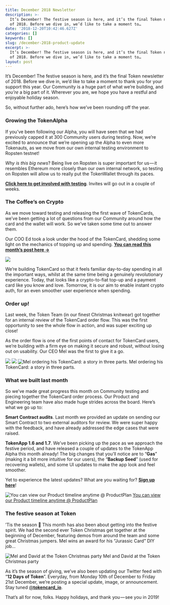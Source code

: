 ```yaml
---
title: December 2018 Newsletter
description: >-
  It’s December! The festive season is here, and it’s the final Token newsletter
  of 2018. Before we dive in, we’d like to take a moment to…
date: '2018-12-20T10:42:46.627Z'
categories: []
keywords: []
slug: /december-2018-product-update
excerpt: >-
  It’s December! The festive season is here, and it’s the final Token newsletter
  of 2018. Before we dive in, we’d like to take a moment to…
layout: post
---
```


It’s December! The festive season is here, and it’s the final Token newsletter of 2018. Before we dive in, we’d like to take a moment to thank you for your support this year. Our Community is a huge part of what we’re building, and _you’re_ a big part of it. Wherever you are, we hope you have a restful and enjoyable holiday season.

So, without further ado, here’s how we’ve been rounding off the year.

### Growing the TokenAlpha

If you’ve been following our Alpha, you will have seen that we had previously capped it at 300 Community users during testing. Now, we’re excited to announce that we’re opening up the Alpha to even more Tokenauts, as we move from our own internal testing environment to Ropsten testnet!

_Why is this big news_? Being live on Ropsten is super important for us — it resembles Ethereum more closely than our own internal network, so testing on Ropsten will allow us to really put the TokenWallet through its paces.

[**Click here to get involved with testing**](http://eepurl.com/ga21Yn). Invites will go out in a couple of weeks.

### The Coffee’s on Crypto

As we move toward testing and releasing the first wave of TokenCards, we’ve been getting a lot of questions from our Community around how the card and the wallet will work. So we’ve taken some time out to answer them.

Our COO Ed took a look under the hood of the TokenCard, shedding some light on the mechanics of topping up and spending. [**You can read this month’s post here →**](https://medium.com/tokencard/the-coffees-on-crypto-%EF%B8%8F-a-deep-dive-into-how-your-tokencard-will-work-71fe81845b6f)

![](images/1__Ila4As2qP6r1djon1W3m5Q.gif)

We’re building TokenCard so that it feels familiar day-to-day spending in all the important ways, whilst at the same time being a genuinely revolutionary experience. Today, that looks like a crypto-to-fiat top-up and a payment card like you know and love. Tomorrow, it is our aim to enable instant crypto auth, for an even smoother user experience when spending.

### Order up!

Last week, the Token Team (in our finest Christmas knitwear) got together for an internal review of the TokenCard order flow. This was the first opportunity to see the whole flow in action, and was super exciting up close!

As the order flow is one of the first points of contact for TokenCard users, we’re building with a firm eye on making it secure and robust, without losing out on usability. Our CEO Mel was the first to give it a go.

![](images/1__ltO6cR8Y2K9HlWTPPQpKZQ.png)
![](images/1__Ni11pxXIJo9nhp__ms9myhA.jpeg)
![Mel ordering his TokenCard: a story in three parts.](images/1__XTVlJBNjyl__B__dI2QRkX9Q.jpeg)
Mel ordering his TokenCard: a story in three parts.

### What we built last month

So we’ve made great progress this month on Community testing and piecing together the TokenCard order process. Our Product and Engineering team have also made huge strides across the board. Here’s what we go up to:

**Smart Contract audits**. Last month we provided an update on sending our Smart Contract to two external auditors for review. We were super happy with the feedback, and have already addressed the edge cases that were raised.

**TokenApp 1.6 and 1.7**. We’ve been picking up the pace as we approach the festive period, and have released a couple of updates to the TokenApp Alpha this month already! The big changes that you’ll notice are to “**Gas**” (making it a bit more intuitive for our users), the “**Backup Seed**” (used for recovering wallets), and some UI updates to make the app look and feel smoother.

Yet to experience the latest updates? What are you waiting for? [**Sign up here**](http://eepurl.com/ga21Yn)!

![[You can view our Product timeline anytime @ ProductPlan](https://app.productplan.com/p/WKmCZlrSDYGGdjB9HtBUJZKA9Cl6PCXD)](images/1__PbPUiKxbUPD9CmAhDoOUZQ.png)
[You can view our Product timeline anytime @ ProductPlan](https://app.productplan.com/p/WKmCZlrSDYGGdjB9HtBUJZKA9Cl6PCXD)

### The festive season at Token

’Tis the season 🎄 This month has also been about getting into the festive spirit. We had the second ever Token Christmas get together at the beginning of December, featuring demos from around the team and some great Christmas jumpers. Mel wins an award for his “Jurassic Card” DIY job…

![Mel and David at the Token Christmas party](images/1__7zozmNLHiFbtD3BitnEY5w.jpeg)
Mel and David at the Token Christmas party

As it’s the season of giving, we’ve also been updating our Twitter feed with “**12 Days of Token**”. Everyday, from Monday 10th of December to Friday 21st December, we’re posting a special update, image, or announcement. Stay tuned [@**tokencard\_io**](https://twitter.com/tokencard_io).

That’s all for now, folks. Happy holidays, and thank you — see you in 2019!